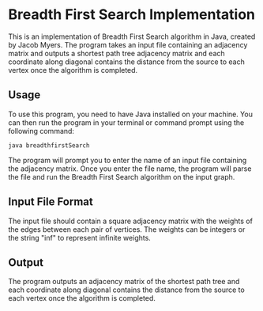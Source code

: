 # Breadth First Search Implementation

This is an implementation of Breadth First Search algorithm in Java, created by Jacob Myers. The program takes an input file containing an adjacency matrix and outputs a shortest path tree adjacency matrix and each coordinate along diagonal contains the distance from the source to each vertex once the algorithm is completed.

## Usage

To use this program, you need to have Java installed on your machine. You can then run the program in your terminal or command prompt using the following command:

`java breadthfirstSearch`

The program will prompt you to enter the name of an input file containing the adjacency matrix. Once you enter the file name, the program will parse the file and run the Breadth First Search algorithm on the input graph.

## Input File Format

The input file should contain a square adjacency matrix with the weights of the edges between each pair of vertices. The weights can be integers or the string "inf" to represent infinite weights.

## Output

The program outputs an adjacency matrix of the shortest path tree and each coordinate along diagonal contains the distance from the source to each vertex once the algorithm is completed.
